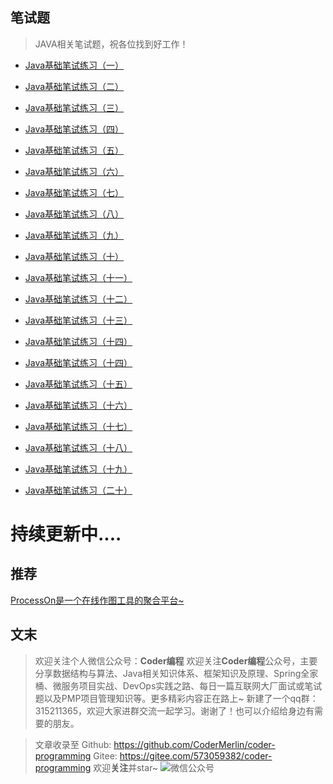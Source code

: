 ## 笔试题 ##

> JAVA相关笔试题，祝各位找到好工作！

* [Java基础笔试练习（一）](https://mp.weixin.qq.com/s?__biz=MzIwMTg3NzYyOA==&mid=2247483931&idx=1&sn=df30a4a906a04cb27c8acf9dc116a3c4&chksm=96e67308a191fa1ee191114dcc484dcc6cafa44d1fa75416cf8751c02eb2fe0b07349da8a09a&token=1232740665&lang=zh_CN#rd)

* [Java基础笔试练习（二）](https://mp.weixin.qq.com/s?__biz=MzIwMTg3NzYyOA==&mid=2247483938&idx=1&sn=661d5eb1f4930f88d5d537ba5ba75d19&chksm=96e67331a191fa271eee96909aa5091011a08d98923c9787c7b9ecd6b8b95c3ff7f9043757d5&token=1232740665&lang=zh_CN#rd)

* [Java基础笔试练习（三）](https://mp.weixin.qq.com/s?__biz=MzIwMTg3NzYyOA==&mid=2247483938&idx=2&sn=1bf423a3fcb8bd29bf9dbcd4f3d44c10&chksm=96e67331a191fa27862add855c2136b0693541d3f23eb44aff1457d9ea77418cf679e9161f74&token=1232740665&lang=zh_CN#rd)

* [Java基础笔试练习（四）](https://mp.weixin.qq.com/s?__biz=MzIwMTg3NzYyOA==&mid=2247483943&idx=1&sn=48a002f734c7a124e003ff21051a9419&chksm=96e67334a191fa229ab158fdd8955fed4972bf19ef6e31b400bde80475331a6ce57347c7b843&token=1232740665&lang=zh_CN#rd)

* [Java基础笔试练习（五）](https://mp.weixin.qq.com/s?__biz=MzIwMTg3NzYyOA==&mid=2247483943&idx=2&sn=e944acb61378185d1a21b0e4d25ee740&chksm=96e67334a191fa2257c54ed22bd57c8f8b0c08e47a63bcd81a3c5d14e9a27df26e697d9fc02a&token=1232740665&lang=zh_CN#rd)

* [Java基础笔试练习（六） ](https://mp.weixin.qq.com/s?__biz=MzIwMTg3NzYyOA==&mid=2247483949&idx=1&sn=af7e3c91c43bae3dcdcf93dac12bc42d&chksm=96e6733ea191fa28a5fd29edcfce4428bb71c6bcce3fe0bf01f04ead0973c279bbd8e0f51cc1&token=11501131&lang=zh_CN#rd)

* [Java基础笔试练习（七） ](https://mp.weixin.qq.com/s?__biz=MzIwMTg3NzYyOA==&mid=2247483949&idx=2&sn=245d9cc37a8a9facb8a84bb2d2e5f37f&chksm=96e6733ea191fa28abdbde92b01752e41c66df50216296b0a16672e5b757d5dcb4419e434ac9&token=11501131&lang=zh_CN#rd)

* [Java基础笔试练习（八） ](https://mp.weixin.qq.com/s?__biz=MzIwMTg3NzYyOA==&mid=2247483953&idx=1&sn=427314f70bd0e6bd740388dff1a4f46c&chksm=96e67322a191fa342b13dc4e43abae4be5b0bb251c8fb229101717918c9d0636b53c9e09b831&token=11501131&lang=zh_CN#rd)


* [Java基础笔试练习（九） ](https://mp.weixin.qq.com/s?__biz=MzIwMTg3NzYyOA==&mid=2247483957&idx=1&sn=46b2d55150d34b440b98f91c5c7ed978&chksm=96e67326a191fa302b44b5e611dc05749b34351e09c7025c0365a61638dcf2e75b8988813a85&token=11501131&lang=zh_CN#rd)

* [Java基础笔试练习（十） ](https://mp.weixin.qq.com/s?__biz=MzIwMTg3NzYyOA==&mid=2247483961&idx=1&sn=8ddc986e932d5e08b7dee05cc77f9e2e&chksm=96e6732aa191fa3cf4a23b1f377fdc60df51c9b763bd6e598b34b33d1a9aa57d5602a0311535&token=11501131&lang=zh_CN#rd)


* [Java基础笔试练习（十一） ](https://mp.weixin.qq.com/s?__biz=MzIwMTg3NzYyOA==&mid=2247483965&idx=1&sn=3f86e27eb94da212f976405ea81f449d&chksm=96e6732ea191fa3802df315aff371ff5ce44a4f82022f741722fd1c5a7724c830fa2101c55ce&token=11501131&lang=zh_CN#rd)

* [Java基础笔试练习（十二） ](https://mp.weixin.qq.com/s?__biz=MzIwMTg3NzYyOA==&mid=2247483969&idx=1&sn=8e36cf13c0707d5a5a2a7eab0599fdf0&chksm=96e67352a191fa44a1d0f5b235dbe7439c6d9353e4bbb429a5b40d2b7b9bfdd49ce92338417d&token=11501131&lang=zh_CN#rd)

* [Java基础笔试练习（十三） ](https://mp.weixin.qq.com/s?__biz=MzIwMTg3NzYyOA==&mid=2247483973&idx=1&sn=2bc139f0feb4a5798675452d46cdf231&chksm=96e67356a191fa401dab2daa8f6a86a17e5b7b9f0f1767144514f45da39e4cac1e3043faa307&token=11501131&lang=zh_CN#rd)


* [Java基础笔试练习（十四） ](https://mp.weixin.qq.com/s?__biz=MzIwMTg3NzYyOA==&mid=2247483980&idx=2&sn=bd57b931f0916124d130cc7d8176d575&chksm=96e6735fa191fa4983e6afe570e75b33c5abaa7f8c584e14aba5039af91e42d78e7c513311b6&token=11501131&lang=zh_CN#rd)

* [Java基础笔试练习（十四） ](https://mp.weixin.qq.com/s?__biz=MzIwMTg3NzYyOA==&mid=2247483980&idx=2&sn=bd57b931f0916124d130cc7d8176d575&chksm=96e6735fa191fa4983e6afe570e75b33c5abaa7f8c584e14aba5039af91e42d78e7c513311b6&token=11501131&lang=zh_CN#rd)

* [Java基础笔试练习（十五） ](https://mp.weixin.qq.com/s?__biz=MzIwMTg3NzYyOA==&mid=2247483985&idx=2&sn=abe3b233ebb93a17c0b522bf8b19ddd2&chksm=96e67342a191fa5460cac0b3b25dfe9a3da2cd448c49ef502c31071af078902b44ddd8f6ef86&token=11501131&lang=zh_CN#rd)

* [Java基础笔试练习（十六） ](https://mp.weixin.qq.com/s?__biz=MzIwMTg3NzYyOA==&mid=2247483990&idx=1&sn=e6e011dbff50b5e94d26c11d734e9f0a&chksm=96e67345a191fa53e997486bfc69f6dbb9cfa3980e94512946c0cd3eefb6ae342534f8ddcfe1&token=11501131&lang=zh_CN#rd)

* [Java基础笔试练习（十七） ](https://mp.weixin.qq.com/s?__biz=MzIwMTg3NzYyOA==&mid=2247484005&idx=2&sn=a4dcb5b2047109967098dbeef6ee65f6&chksm=96e67376a191fa60b54cda1f369babcf86679e3bc5a04a4376d67cc52ac8d41bb323f0c8c2df&token=1208401862&lang=zh_CN#rd)

* [Java基础笔试练习（十八） ](https://mp.weixin.qq.com/s?__biz=MzIwMTg3NzYyOA==&mid=2247484011&idx=2&sn=ea90f411c13dda58394e3980f24d093f&chksm=96e67378a191fa6ec5af3fa304b579c7e6e2b5789e9ed94f2040def0b84907a162dd5896f596&token=1208401862&lang=zh_CN#rd)

* [Java基础笔试练习（十九） ](https://mp.weixin.qq.com/s?__biz=MzIwMTg3NzYyOA==&mid=2247484040&idx=2&sn=1570b536fab0558e3136fa4c6766d9e7&chksm=96e6739ba191fa8da5cc46add6934cf308f24c5801fa375e076c9232cce86aef619a4f1e9523&token=793972075&lang=zh_CN#rd)

* [Java基础笔试练习（二十）](https://mp.weixin.qq.com/s?__biz=MzIwMTg3NzYyOA==&mid=2247484192&idx=2&sn=1ba5885b16c9ccaf3d4b1e017f46171e&chksm=96e67233a191fb2556d8ef8777566d08c4b2217213a67e42de9353f7b0bfa99e0e22facca1ee&token=1925410176&lang=zh_CN#rd)

# 持续更新中....

## 推荐


[ProcessOn是一个在线作图工具的聚合平台~](https://www.processon.com/i/5cd53c2fe4b01941c8cf1c21)

## 文末

>欢迎关注个人微信公众号：**Coder编程**
欢迎关注**Coder编程**公众号，主要分享数据结构与算法、Java相关知识体系、框架知识及原理、Spring全家桶、微服务项目实战、DevOps实践之路、每日一篇互联网大厂面试或笔试题以及PMP项目管理知识等。更多精彩内容正在路上~
新建了一个qq群：315211365，欢迎大家进群交流一起学习。谢谢了！也可以介绍给身边有需要的朋友。

>文章收录至
Github: https://github.com/CoderMerlin/coder-programming
Gitee: https://gitee.com/573059382/coder-programming
欢迎**关注**并star~
![微信公众号](https://upload-images.jianshu.io/upload_images/7326374-f34fe8227b81d3e9?imageMogr2/auto-orient/strip%7CimageView2/2/w/1240)

